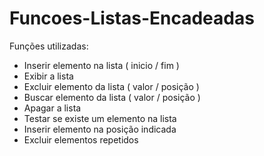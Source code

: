 ﻿# Funcoes-Listas-Encadeadas

Funções utilizadas:

 - Inserir elemento na lista ( inicio / fim )
 - Exibir a lista
 - Excluir elemento da lista ( valor / posição )
 - Buscar elemento da lista ( valor / posição )
 - Apagar a lista
 - Testar se existe um elemento na lista
 - Inserir elemento na posição indicada
 - Excluir elementos repetidos
